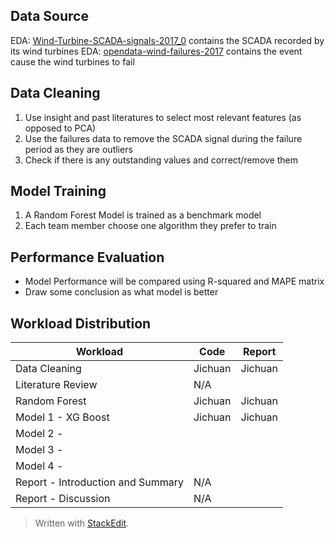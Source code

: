 ## Data Source
EDA: [Wind-Turbine-SCADA-signals-2017_0](https://www.edp.com/en/innovation/open-data/turbine-scada-signals-2017) contains the SCADA recorded by its wind turbines
EDA: [opendata-wind-failures-2017](https://www.edp.com/en/innovation/open-data/historical-failure-logbook-2017) contains the event cause the wind turbines to fail

## Data Cleaning

 1. Use insight and past literatures to select most relevant features (as opposed to PCA)
 2. Use the failures data to remove the SCADA signal during the failure period as they are outliers
 3. Check if there is any outstanding values and correct/remove them

## Model Training

 1. A Random Forest Model is trained as a benchmark model
 2. Each team member choose one algorithm they prefer to train

## Performance Evaluation
- Model Performance will be compared using R-squared and MAPE matrix
- Draw some conclusion as what model is better
## Workload Distribution
| Workload | Code | Report |
|--|--|--|
| Data Cleaning | Jichuan | Jichuan |
| Literature Review | N/A |  |
| Random Forest | Jichuan | Jichuan |
| Model 1 - XG Boost | Jichuan | Jichuan |
| Model 2 -  |  |  |
| Model 3 -  |  |  |
| Model 4 -  |  |  |
| Report - Introduction and Summary | N/A |  |
| Report - Discussion | N/A |  |

> Written with [StackEdit](https://stackedit.io/).
